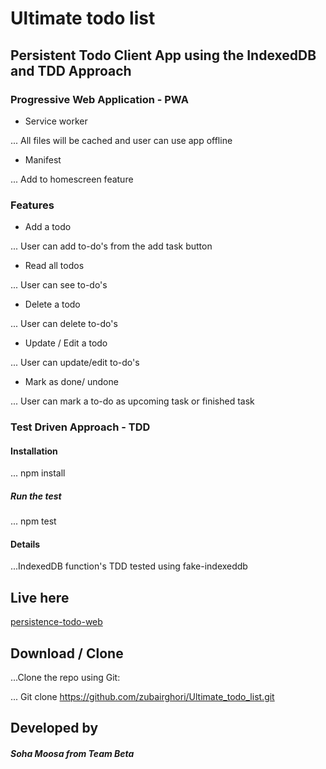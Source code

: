  Ultimate todo list
 ===================

## Persistent Todo Client App using the IndexedDB and TDD Approach

### Progressive Web Application - PWA

* Service worker

... All files will be cached and user can use app offline

* Manifest 

... Add to homescreen feature

### Features

* Add a todo

... User can add to-do's from the add task button

* Read all todos 

... User can see to-do's

* Delete a todo 

... User can delete to-do's

* Update / Edit a todo 

... User can update/edit to-do's

* Mark as done/ undone

... User can mark a to-do as upcoming task or finished task

### Test Driven Approach - TDD

#### Installation

... npm install 

##### Run the test

... npm test


#### Details

...IndexedDB function's TDD tested using fake-indexeddb  

## Live here

[persistence-todo-web](https://persistence-todo-web.firebaseapp.com)

## Download / Clone

...Clone the repo using Git:

... Git clone https://github.com/zubairghori/Ultimate_todo_list.git


## Developed by

##### Soha Moosa from Team Beta